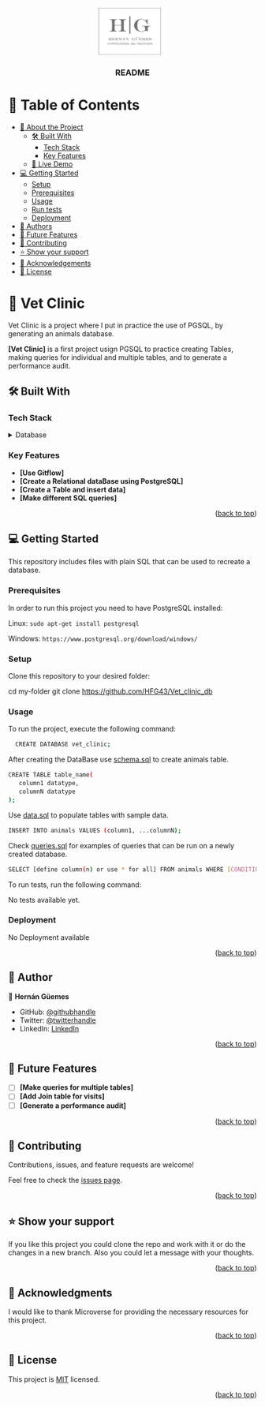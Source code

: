 <a name="readme-top"></a>
<div align="center">
  
  <img src="./Logo HG.png" alt="logo" width="140"  height="auto" />
  <br/>

  <h3><b>README</b></h3>

</div>

# 📗 Table of Contents

- [📖 About the Project](#about-project)
  - [🛠 Built With](#built-with)
    - [Tech Stack](#tech-stack)
    - [Key Features](#key-features)
  - [🚀 Live Demo](#live-demo)
- [💻 Getting Started](#getting-started)
  - [Setup](#setup)
  - [Prerequisites](#prerequisites)
  - [Usage](#usage)
  - [Run tests](#run-tests)
  - [Deployment](#triangular_flag_on_post-deployment)
- [👥 Authors](#authors)
- [🔭 Future Features](#future-features)
- [🤝 Contributing](#contributing)
- [⭐️ Show your support](#support)
- [🙏 Acknowledgements](#acknowledgements)
- [📝 License](#license)

# 📖 Vet Clinic <a name="about-project"></a>

Vet Clinic is a project where I put in practice the use of PGSQL, by generating an animals database.

**[Vet Clinic]** is a first project usign PGSQL to practice creating Tables, making queries for individual and multiple tables, and to generate a performance audit.

## 🛠 Built With <a name="built-with"></a>

### Tech Stack <a name="tech-stack"></a>

<details>
<summary>Database</summary>
  <ul>
    <li><a href="https://www.postgresql.org/">PostgreSQL</a></li>
  </ul>
</details>

### Key Features <a name="key-features"></a>

- **[Use Gitflow]**
- **[Create a Relational dataBase using PostgreSQL]**
- **[Create a Table and insert data]**
- **[Make different SQL queries]**


<p align="right">(<a href="#readme-top">back to top</a>)</p>

## 💻 Getting Started <a name="getting-started"></a>

This repository includes files with plain SQL that can be used to recreate a database.

### Prerequisites

In order to run this project you need to have PostgreSQL installed:

Linux:
`sudo apt-get install postgresql`

Windows: 
`https://www.postgresql.org/download/windows/`
### Setup

Clone this repository to your desired folder:

  cd my-folder
  git clone https://github.com/HFG43/Vet_clinic_db

### Usage

To run the project, execute the following command:

```sh
  CREATE DATABASE vet_clinic;
```
After creating the DataBase use [schema.sql](./schema.sql) to create animals table.

```sh
CREATE TABLE table_name(
   column1 datatype,
   columnN datatype
);
```
Use [data.sql](./data.sql) to populate tables with sample data.

```sh
INSERT INTO animals VALUES (column1, ...columnN);
```

Check [queries.sql](./queries.sql) for examples of queries that can be run on a newly created database.

```sh
SELECT [define column(n) or use * for all] FROM animals WHERE [CONDITION];
```

To run tests, run the following command:

No tests available yet.

### Deployment

No Deployment available

<p align="right">(<a href="#readme-top">back to top</a>)</p>

## 👥 Author <a name="authors"></a>

👤 **Hernán Güemes**

- GitHub: [@githubhandle](https://github.com/HFG43)
- Twitter: [@twitterhandle](https://twitter.com/HFG_43)
- LinkedIn: [LinkedIn](https://www.linkedin.com/in/hern%C3%A1n-g%C3%BCemes-a440591b/)

<p align="right">(<a href="#readme-top">back to top</a>)</p>

## 🔭 Future Features <a name="future-features"></a>

- [ ] **[Make queries for multiple tables]**
- [ ] **[Add Join table for visits]**
- [ ] **[Generate a performance audit]**

<p align="right">(<a href="#readme-top">back to top</a>)</p>

## 🤝 Contributing <a name="contributing"></a>

Contributions, issues, and feature requests are welcome!

Feel free to check the [issues page](../../issues/).

<p align="right">(<a href="#readme-top">back to top</a>)</p>

## ⭐️ Show your support <a name="support"></a>

If you like this project you could clone the repo and work with it or do the changes in a new branch. Also you could let a message with your thoughts.

<p align="right">(<a href="#readme-top">back to top</a>)</p>

## 🙏 Acknowledgments <a name="acknowledgements"></a>

I would like to thank Microverse for providing the necessary resources for this project.

<p align="right">(<a href="#readme-top">back to top</a>)</p>

## 📝 License <a name="license"></a>

This project is [MIT](./LICENSE) licensed.

<p align="right">(<a href="#readme-top">back to top</a>)</p>
